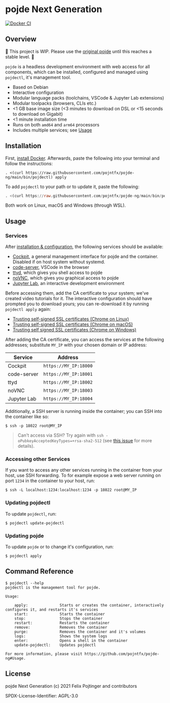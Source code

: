 # pojde Next Generation

[![Docker CI](https://github.com/pojntfx/pojde-ng/actions/workflows/docker.yaml/badge.svg)](https://github.com/pojntfx/pojde-ng/actions/workflows/docker.yaml)

## Overview

🚧 This project is WIP. Please use the [original pojde](https://github.com/pojntfx/pojde) until this reaches a stable level. 🚧

`pojde` is a headless development environment with web access for all components, which can be installed, configured and managed using `pojdectl`, it's management tool.

- Based on Debian
- Interactive configuration
- Modular language packs (toolchains, VSCode & Jupyter Lab extensions)
- Modular toolpacks (browsers, CLIs etc.)
- <1 GB base image size (<3 minutes to download on DSL or <15 seconds to download on Gigabit)
- <1 minute installation time
- Runs on both `amd64` and `arm64` processors
- Includes multiple services; see [Usage](#usage)

## Installation

First, [install Docker](https://docs.docker.com/get-docker/). Afterwards, paste the following into your terminal and follow the instructions:

```shell
. <(curl https://raw.githubusercontent.com/pojntfx/pojde-ng/main/bin/pojdectl) apply
```

To add `pojdectl` to your path or to update it, paste the following:

```sql
. <(curl https://raw.githubusercontent.com/pojntfx/pojde-ng/main/bin/pojdectl) update-pojdectl
```

Both work on Linux, macOS and Windows (through WSL).

## Usage

### Services

After [installation & configuration](#Installation), the following services should be available:

- [Cockpit](https://cockpit-project.org/), a general management interface for pojde and the container. Disabled if on host system without systemd.
- [code-server](https://github.com/cdr/code-server), VSCode in the browser
- [ttyd](https://tsl0922.github.io/ttyd/), which gives you shell access to pojde
- [noVNC](https://novnc.com/info.html), which gives you graphical access to pojde
- [Jupyter Lab](http://jupyterlab.io/), an interactive development environment

Before accessing them, add the CA certificate to your system; we've created video tutorials for it. The interactive configuration should have prompted you to download yours; you can re-download it by running `pojdectl apply` again:

- [Trusting self-signed SSL certificates (Chrome on Linux)](https://www.youtube.com/watch?v=byFN8vH2SaM)
- [Trusting self-signed SSL certificates (Chrome on macOS)](https://www.youtube.com/watch?v=_PJc7RcMnw8)
- [Trusting self signed SSL certificates (Chrome on Windows)](https://www.youtube.com/watch?v=gyQ9IIxE3vc)

After adding the CA certificate, you can access the services at the following addresses; substitute `MY_IP` with your chosen domain or IP address:

| Service     | Address               |
| ----------- | --------------------- |
| Cockpit     | `https://MY_IP:18000` |
| code-server | `https://MY_IP:18001` |
| ttyd        | `https://MY_IP:18002` |
| noVNC       | `https://MY_IP:18003` |
| Jupyter Lab | `https://MY_IP:18004` |

Additionally, a SSH server is running inside the container; you can SSH into the container like so:

```shell
$ ssh -p 18022 root@MY_IP
```

> Can't access via SSH? Try again with `ssh -oPubkeyAcceptedKeyTypes=+rsa-sha2-512` (see [this issue](https://bugzilla.redhat.com/show_bug.cgi?id=1881301) for more details).

### Accessing other Services

If you want to access any other services running in the container from your host, use SSH forwarding. To for example expose a web server running on port `1234` in the container to your host, run:

```shell
$ ssh -L localhost:1234:localhost:1234 -p 18022 root@MY_IP
```

### Updating pojdectl

To update `pojdectl`, run:

```shell
$ pojdectl update-pojdectl
```

### Updating pojde

To update `pojde` or to change it's configuration, run:

```shell
$ pojdectl apply
```

## Command Reference

```shell
$ pojdectl --help
pojdectl is the management tool for pojde.

Usage:

    apply:              Starts or creates the container, interactively configures it, and restarts it's services
    start:              Starts the container
    stop:               Stops the container
    restart:            Restarts the container
    remove:             Removes the container
    purge:              Removes the container and it's volumes
    logs:               Shows the system logs
    enter:              Opens a shell in the container
    update-pojdectl:    Updates pojdectl

For more information, please visit https://github.com/pojntfx/pojde-ng#Usage.
```

## License

pojde Next Generation (c) 2021 Felix Pojtinger and contributors

SPDX-License-Identifier: AGPL-3.0

